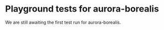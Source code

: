 # Playground tests for aurora-borealis
We are still awaiting the first test run for aurora-borealis.
